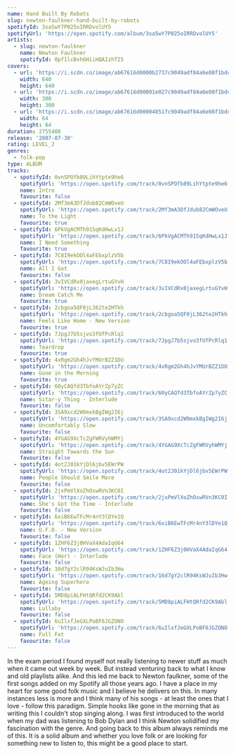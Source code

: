 ```yaml
---
name: Hand Built By Robots
slug: newton-faulkner-hand-built-by-robots
spotifyId: 3sa5wY7P025oIRRDvolUY5
spotifyUrl: 'https://open.spotify.com/album/3sa5wY7P025oIRRDvolUY5'
artists:
  - slug: newton-faulkner
    name: Newton Faulkner
    spotifyId: 0pf1lcBxh6HiiHQAIzhTI5
covers:
  - url: 'https://i.scdn.co/image/ab67616d0000b2737c9049adf84a6e08f1bdc309'
    width: 640
    height: 640
  - url: 'https://i.scdn.co/image/ab67616d00001e027c9049adf84a6e08f1bdc309'
    width: 300
    height: 300
  - url: 'https://i.scdn.co/image/ab67616d000048517c9049adf84a6e08f1bdc309'
    width: 64
    height: 64
duration: 2755408
release: '2007-07-30'
rating: LEVEL_2
genres:
  - folk-pop
type: ALBUM
tracks:
  - spotifyId: 0vnSPOfb89LihYtpte9he6
    spotifyUrl: 'https://open.spotify.com/track/0vnSPOfb89LihYtpte9he6'
    name: Intro
    favourite: false
  - spotifyId: 2Mf3mA3DfJdub82CmWOveU
    spotifyUrl: 'https://open.spotify.com/track/2Mf3mA3DfJdub82CmWOveU'
    name: To the Light
    favourite: true
  - spotifyId: 6PkVgACMTh915qKdHwLx1J
    spotifyUrl: 'https://open.spotify.com/track/6PkVgACMTh915qKdHwLx1J'
    name: I Need Something
    favourite: true
  - spotifyId: 7C8I9ekOOl4aFEbxplzV5b
    spotifyUrl: 'https://open.spotify.com/track/7C8I9ekOOl4aFEbxplzV5b'
    name: All I Got
    favourite: false
  - spotifyId: 3vIVCdRx0jaxegLrtuGYvH
    spotifyUrl: 'https://open.spotify.com/track/3vIVCdRx0jaxegLrtuGYvH'
    name: Dream Catch Me
    favourite: true
  - spotifyId: 2cbgoa5QF0jL362te2HTkh
    spotifyUrl: 'https://open.spotify.com/track/2cbgoa5QF0jL362te2HTkh'
    name: Feels Like Home - New Version
    favourite: true
  - spotifyId: 7JpgJ7b5sjvo3fUfPcRlq1
    spotifyUrl: 'https://open.spotify.com/track/7JpgJ7b5sjvo3fUfPcRlq1'
    name: Teardrop
    favourite: true
  - spotifyId: 4xRgm2Gh4hJvYMUrBZZ1DU
    spotifyUrl: 'https://open.spotify.com/track/4xRgm2Gh4hJvYMUrBZZ1DU'
    name: Gone in the Morning
    favourite: true
  - spotifyId: 60yCAQfd3TbfoAYrZp7yZC
    spotifyUrl: 'https://open.spotify.com/track/60yCAQfd3TbfoAYrZp7yZC'
    name: Sitar-y Thing - Interlude
    favourite: false
  - spotifyId: 3SA9xcd2W9mxkBgIWg2I6j
    spotifyUrl: 'https://open.spotify.com/track/3SA9xcd2W9mxkBgIWg2I6j'
    name: Uncomfortably Slow
    favourite: false
  - spotifyId: 4YGAG9XcTcZgFWRVyhWMYj
    spotifyUrl: 'https://open.spotify.com/track/4YGAG9XcTcZgFWRVyhWMYj'
    name: Straight Towards the Sun
    favourite: false
  - spotifyId: 4ot2J01kYjDl6jbv5EWrPW
    spotifyUrl: 'https://open.spotify.com/track/4ot2J01kYjDl6jbv5EWrPW'
    name: People Should Smile More
    favourite: false
  - spotifyId: 2jxPmVlXoZhOswRVn3KC0I
    spotifyUrl: 'https://open.spotify.com/track/2jxPmVlXoZhOswRVn3KC0I'
    name: She's Got the Time - Interlude
    favourite: false
  - spotifyId: 6xiB6EwTFcMr4nY3lDYe1Q
    spotifyUrl: 'https://open.spotify.com/track/6xiB6EwTFcMr4nY3lDYe1Q'
    name: U.F.O. - New Version
    favourite: false
  - spotifyId: 1ZHF6Z3j0HVaX4AdaIqG64
    spotifyUrl: 'https://open.spotify.com/track/1ZHF6Z3j0HVaX4AdaIqG64'
    name: Face (Her) - Interlude
    favourite: false
  - spotifyId: 16d7gY2clR94KsWJuIb3Hw
    spotifyUrl: 'https://open.spotify.com/track/16d7gY2clR94KsWJuIb3Hw'
    name: Ageing Superhero
    favourite: false
  - spotifyId: 5MD8piALFHtQRfd2CK9Abl
    spotifyUrl: 'https://open.spotify.com/track/5MD8piALFHtQRfd2CK9Abl'
    name: Lullaby
    favourite: false
  - spotifyId: 6uIlxfJeGXLPoBF6JGZONO
    spotifyUrl: 'https://open.spotify.com/track/6uIlxfJeGXLPoBF6JGZONO'
    name: Full Fat
    favourite: false
---
```

In the exam period I found myself not really listening to newer stuff as much when it came
out week by week. But instead venturing back to what I know and old playlists alike. And
this led me back to Newton faulkner, some of the first songs added on my Spotify all those
years ago. I have a place in my heart for some good folk music and I believe he delivers
on this. In many instances less is more and I think many of his songs - at least the ones
that I love - follow this paradigm. Simple hooks like gone in the morning that as writing
this I couldn't stop singing along. I was first introduced to the world when my dad was
listening to Bob Dylan and I think Newton solidified my fascination with the genre. And
going back to this album always reminds me of this. It is a solid album and whether you
love folk or are looking for something new to listen to, this might be a good place to
start.

